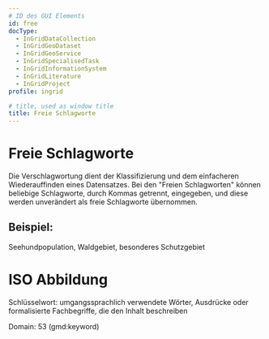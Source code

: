 ```yaml
---
# ID des GUI Elements
id: free
docType:
  - InGridDataCollection
  - InGridGeoDataset
  - InGridGeoService
  - InGridSpecialisedTask
  - InGridInformationSystem
  - InGridLiterature
  - InGridProject
profile: ingrid

# title, used as window title
title: Freie Schlagworte
---
```


# Freie Schlagworte

Die Verschlagwortung dient der Klassifizierung und dem einfacheren Wiederauffinden eines Datensatzes.
Bei den "Freien Schlagworten" können beliebige Schlagworte, durch Kommas getrennt, eingegeben, und diese werden unverändert als freie Schlagworte übernommen.

## Beispiel:

Seehundpopulation, Waldgebiet, besonderes Schutzgebiet

# ISO Abbildung

Schlüsselwort: umgangssprachlich verwendete Wörter, Ausdrücke oder formalisierte Fachbegriffe, die den Inhalt beschreiben

Domain: 53 (gmd:keyword)
